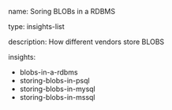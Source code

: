 name: Soring BLOBs in a RDBMS

type: insights-list

description: How different vendors store BLOBS

insights:

- blobs-in-a-rdbms
- storing-blobs-in-psql
- storing-blobs-in-mysql
- storing-blobs-in-mssql
